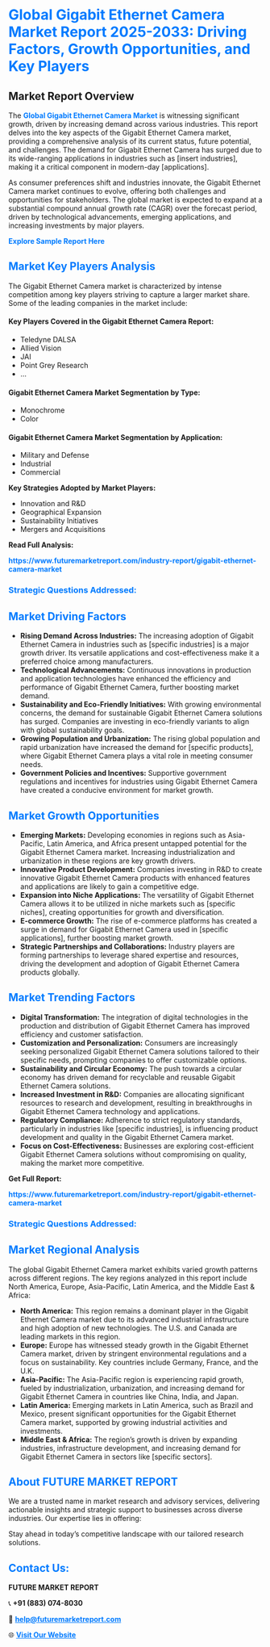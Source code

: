 <h1 style="color: #007BFF;">Global Gigabit Ethernet Camera Market Report 2025-2033: Driving Factors, Growth Opportunities, and Key Players</h1>

<section id="overview">
<h2>Market Report Overview</h2>
<p>The <a href="https://www.futuremarketreport.com/industry-report/gigabit-ethernet-camera-market" style="color: #007BFF; text-decoration: none;"><strong>Global Gigabit Ethernet Camera Market</strong></a> is witnessing significant growth, driven by increasing demand across various industries. This report delves into the key aspects of the Gigabit Ethernet Camera market, providing a comprehensive analysis of its current status, future potential, and challenges. The demand for Gigabit Ethernet Camera has surged due to its wide-ranging applications in industries such as [insert industries], making it a critical component in modern-day [applications].</p>
<p>As consumer preferences shift and industries innovate, the Gigabit Ethernet Camera market continues to evolve, offering both challenges and opportunities for stakeholders. The global market is expected to expand at a substantial compound annual growth rate (CAGR) over the forecast period, driven by technological advancements, emerging applications, and increasing investments by major players.</p>
</section>

<section id="overview">
<p><a href="https://www.futuremarketreport.com/request-sample/reportId=97568" style="color: #007BFF; text-decoration: none;"><strong>Explore Sample Report Here</strong></a></p>
</section>

<section id="key-players">
<h2 style="color: #007BFF;">Market Key Players Analysis</h2>
<p>The Gigabit Ethernet Camera market is characterized by intense competition among key players striving to capture a larger market share. Some of the leading companies in the market include:</p>
<h4>Key Players Covered in the Gigabit Ethernet Camera Report:</h4>
<ul><li>Teledyne DALSA</li><li>Allied Vision</li><li>JAI</li><li>Point Grey Research</li><li>...</li></ul>
<h4>Gigabit Ethernet Camera Market Segmentation by Type:</h4>
<ul><li>Monochrome</li><li>Color</li></ul>

<h4>Gigabit Ethernet Camera Market Segmentation by Application:</h4>
<ul><li>Military and Defense</li><li>Industrial</li><li>Commercial</li></ul>
<p><strong>Key Strategies Adopted by Market Players:</strong></p>
<ul>
<li>Innovation and R&D</li>
<li>Geographical Expansion</li>
<li>Sustainability Initiatives</li>
<li>Mergers and Acquisitions</li>
</ul>
</section>

<section>
<p><strong>Read Full Analysis: </strong></p><a href="https://www.futuremarketreport.com/industry-report/gigabit-ethernet-camera-market" style="color: #007BFF; text-decoration: none;"><strong>https://www.futuremarketreport.com/industry-report/gigabit-ethernet-camera-market</strong></a>
<h3 style="color: #007BFF;">Strategic Questions Addressed:</h3>
</section>

<section id="driving-factors">
<h2 style="color: #007BFF;">Market Driving Factors</h2>
<ul>
<li><strong>Rising Demand Across Industries:</strong> The increasing adoption of Gigabit Ethernet Camera in industries such as [specific industries] is a major growth driver. Its versatile applications and cost-effectiveness make it a preferred choice among manufacturers.</li>
<li><strong>Technological Advancements:</strong> Continuous innovations in production and application technologies have enhanced the efficiency and performance of Gigabit Ethernet Camera, further boosting market demand.</li>
<li><strong>Sustainability and Eco-Friendly Initiatives:</strong> With growing environmental concerns, the demand for sustainable Gigabit Ethernet Camera solutions has surged. Companies are investing in eco-friendly variants to align with global sustainability goals.</li>
<li><strong>Growing Population and Urbanization:</strong> The rising global population and rapid urbanization have increased the demand for [specific products], where Gigabit Ethernet Camera plays a vital role in meeting consumer needs.</li>
<li><strong>Government Policies and Incentives:</strong> Supportive government regulations and incentives for industries using Gigabit Ethernet Camera have created a conducive environment for market growth.</li>
</ul>
</section>

<section id="growth-opportunities">
<h2 style="color: #007BFF;">Market Growth Opportunities</h2>
<ul>
<li><strong>Emerging Markets:</strong> Developing economies in regions such as Asia-Pacific, Latin America, and Africa present untapped potential for the Gigabit Ethernet Camera market. Increasing industrialization and urbanization in these regions are key growth drivers.</li>
<li><strong>Innovative Product Development:</strong> Companies investing in R&D to create innovative Gigabit Ethernet Camera products with enhanced features and applications are likely to gain a competitive edge.</li>
<li><strong>Expansion into Niche Applications:</strong> The versatility of Gigabit Ethernet Camera allows it to be utilized in niche markets such as [specific niches], creating opportunities for growth and diversification.</li>
<li><strong>E-commerce Growth:</strong> The rise of e-commerce platforms has created a surge in demand for Gigabit Ethernet Camera used in [specific applications], further boosting market growth.</li>
<li><strong>Strategic Partnerships and Collaborations:</strong> Industry players are forming partnerships to leverage shared expertise and resources, driving the development and adoption of Gigabit Ethernet Camera products globally.</li>
</ul>
</section>

<section id="trending-factors">
<h2 style="color: #007BFF;">Market Trending Factors</h2>
<ul>
<li><strong>Digital Transformation:</strong> The integration of digital technologies in the production and distribution of Gigabit Ethernet Camera has improved efficiency and customer satisfaction.</li>
<li><strong>Customization and Personalization:</strong> Consumers are increasingly seeking personalized Gigabit Ethernet Camera solutions tailored to their specific needs, prompting companies to offer customizable options.</li>
<li><strong>Sustainability and Circular Economy:</strong> The push towards a circular economy has driven demand for recyclable and reusable Gigabit Ethernet Camera solutions.</li>
<li><strong>Increased Investment in R&D:</strong> Companies are allocating significant resources to research and development, resulting in breakthroughs in Gigabit Ethernet Camera technology and applications.</li>
<li><strong>Regulatory Compliance:</strong> Adherence to strict regulatory standards, particularly in industries like [specific industries], is influencing product development and quality in the Gigabit Ethernet Camera market.</li>
<li><strong>Focus on Cost-Effectiveness:</strong> Businesses are exploring cost-efficient Gigabit Ethernet Camera solutions without compromising on quality, making the market more competitive.</li>
</ul>
</section>

<section>
<p><strong>Get Full Report: </strong></p><a href="https://www.futuremarketreport.com/industry-report/gigabit-ethernet-camera-market" style="color: #007BFF; text-decoration: none;"><strong>https://www.futuremarketreport.com/industry-report/gigabit-ethernet-camera-market</strong></a>
<h3 style="color: #007BFF;">Strategic Questions Addressed:</h3>
</section>


<section id="regional-analysis">
<h2 style="color: #007BFF;">Market Regional Analysis</h2>
<p>The global Gigabit Ethernet Camera market exhibits varied growth patterns across different regions. The key regions analyzed in this report include North America, Europe, Asia-Pacific, Latin America, and the Middle East & Africa:</p>
<ul>
<li><strong>North America:</strong> This region remains a dominant player in the Gigabit Ethernet Camera market due to its advanced industrial infrastructure and high adoption of new technologies. The U.S. and Canada are leading markets in this region.</li>
<li><strong>Europe:</strong> Europe has witnessed steady growth in the Gigabit Ethernet Camera market, driven by stringent environmental regulations and a focus on sustainability. Key countries include Germany, France, and the U.K.</li>
<li><strong>Asia-Pacific:</strong> The Asia-Pacific region is experiencing rapid growth, fueled by industrialization, urbanization, and increasing demand for Gigabit Ethernet Camera in countries like China, India, and Japan.</li>
<li><strong>Latin America:</strong> Emerging markets in Latin America, such as Brazil and Mexico, present significant opportunities for the Gigabit Ethernet Camera market, supported by growing industrial activities and investments.</li>
<li><strong>Middle East & Africa:</strong> The region’s growth is driven by expanding industries, infrastructure development, and increasing demand for Gigabit Ethernet Camera in sectors like [specific sectors].</li>
</ul>
</section>

<footer>
<h2 style="color: #007BFF;">About FUTURE MARKET REPORT</h2>
<p>We are a trusted name in market research and advisory services, delivering actionable insights and strategic support to businesses across diverse industries. Our expertise lies in offering:</p>

<p>Stay ahead in today’s competitive landscape with our tailored research solutions.</p>

<h2 style="color: #007BFF;">Contact Us:</h2>
<p><strong>FUTURE MARKET REPORT</strong></p>
<p>📞 <strong>+91 (883) 074-8030</strong></p>
<p>📧 <strong><a href="mailto:help@futuremarketreport.com" style="color: #007BFF;">help@futuremarketreport.com</a></strong></p>
<p>🌐 <strong><a href="https://www.futuremarketreport.com/" style="color: #007BFF;">Visit Our Website</a></strong></p>
</footer>